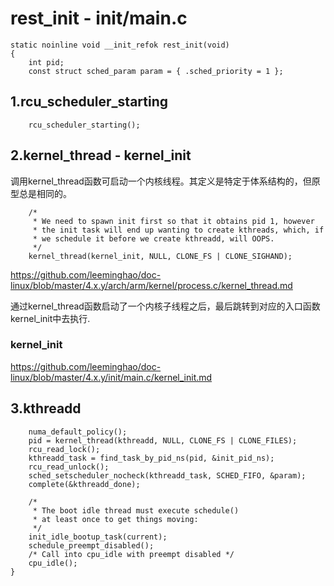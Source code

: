 rest_init - init/main.c
========================================

```
static noinline void __init_refok rest_init(void)
{
    int pid;
    const struct sched_param param = { .sched_priority = 1 };
```

1.rcu_scheduler_starting
----------------------------------------

```
    rcu_scheduler_starting();
```

2.kernel_thread - kernel_init
----------------------------------------

调用kernel_thread函数可启动一个内核线程。其定义是特定于体系结构的，但原型总是相同的。

```
    /*
     * We need to spawn init first so that it obtains pid 1, however
     * the init task will end up wanting to create kthreads, which, if
     * we schedule it before we create kthreadd, will OOPS.
     */
    kernel_thread(kernel_init, NULL, CLONE_FS | CLONE_SIGHAND);
```

https://github.com/leeminghao/doc-linux/blob/master/4.x.y/arch/arm/kernel/process.c/kernel_thread.md

通过kernel_thread函数启动了一个内核子线程之后，最后跳转到对应的入口函数kernel_init中去执行.

### kernel_init

https://github.com/leeminghao/doc-linux/blob/master/4.x.y/init/main.c/kernel_init.md

3.kthreadd
----------------------------------------

```
    numa_default_policy();
    pid = kernel_thread(kthreadd, NULL, CLONE_FS | CLONE_FILES);
    rcu_read_lock();
    kthreadd_task = find_task_by_pid_ns(pid, &init_pid_ns);
    rcu_read_unlock();
    sched_setscheduler_nocheck(kthreadd_task, SCHED_FIFO, &param);
    complete(&kthreadd_done);

    /*
     * The boot idle thread must execute schedule()
     * at least once to get things moving:
     */
    init_idle_bootup_task(current);
    schedule_preempt_disabled();
    /* Call into cpu_idle with preempt disabled */
    cpu_idle();
}
```
